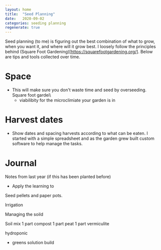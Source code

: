 ```yaml
---
layout: home
title:  "Seed Planning"
date:   2020-09-02
categories: seeding planning 
regenerate: true
---
```

 
<style style="text/css">

</style>
<script>

</script>
Seed planning (to me) is figuring out the best combination of what to grow, when you want it, and where will it grow best.  I loosely follow the principles behind (Square Foot Gardening)[https://squarefootgardening.org/].  Below are tips and tools collected over time.

# Space
- This will make sure you don't waste time and seed by overseeding.  Square foot gardei\
  - viabilibity for the microclimiate your garden is in
# Harvest dates
  - Show dates and spacing harvests according to what can be eaten.  I started with a simple spreadsheet and as the garden grew built custom software to help manage the tasks.
# Journal
 Notes from last year (if this has been planted before)
  - Apply the learning to  

Seed  pellets and paper pots.


Irrigation 

Managing the soild

  Soil mix
  1 part compost
  1 part peat
  1 part vermiculite


hydroponic
- greens
solution build
  


